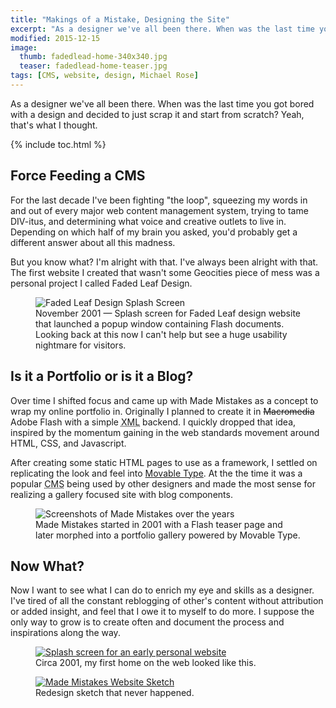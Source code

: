 ```yaml
---
title: "Makings of a Mistake, Designing the Site"
excerpt: "As a designer we've all been there. When was the last time you got bored with a design and decided to just burn it and start anew?"
modified: 2015-12-15
image: 
  thumb: fadedlead-home-340x340.jpg
  teaser: fadedlead-home-teaser.jpg
tags: [CMS, website, design, Michael Rose]
---
```


As a designer we've all been there. When was the last time you got bored with a design and decided to just scrap it and start from scratch? Yeah, that's what I thought.

{% include toc.html %}

## Force Feeding a CMS

For the last decade I've been fighting "the loop", squeezing my words in and out of every major web content management system, trying to tame DIV-itus, and determining what voice and creative outlets to live in. Depending on which half of my brain you asked, you'd probably get a different answer about all this madness.

But you know what? I'm alright with that. I've always been alright with that. The first website I created that wasn't some Geocities piece of mess was a personal project I called Faded Leaf Design.

<figure>
  <img src="{{ site.url }}/images/faded-leaf-design-2001.jpg" alt="Faded Leaf Design Splash Screen" />
  <figcaption>November 2001 &#8212; Splash screen for Faded Leaf design website that launched a popup window containing Flash documents. Looking back at this now I can't help but see a huge usability nightmare for visitors.</figcaption>
</figure>

## Is it a Portfolio or is it a Blog?

Over time I shifted focus and came up with Made Mistakes as a concept to wrap my online portfolio in. Originally I planned to create it in <del>Macromedia</del> Adobe Flash with a simple <abbr title="Extensible Markup Language">XML</abbr> backend. I quickly dropped that idea, inspired by the momentum gaining in the web standards movement around <abbr>HTML</abbr>, <abbr>CSS</abbr>, and Javascript.

After creating some static HTML pages to use as a framework, I settled on replicating the look and feel into [Movable Type](http://www.movabletype.org/). At the the time it was a popular <abbr title="Content Management System">CMS</abbr> being used by other designers and made the most sense for realizing a gallery focused site with blog components.

<figure>
  <img src="{{ site.url }}/images/made-mistakes-flash-xhtml.jpg" alt="Screenshots of Made Mistakes over the years" />
  <figcaption>Made Mistakes started in 2001 with a Flash teaser page and later morphed into a portfolio gallery powered by Movable Type.</figcaption>
</figure>

## Now What?

Now I want to see what I can do to enrich my eye and skills as a designer. I've tired of all the constant reblogging of other's content without attribution or added insight, and feel that I owe it to myself to do more. I suppose the only way to grow is to create often and document the process and inspirations along the way.

<figure>
  <a href="{{ site.url }}/images/bleedsapathy-splash-page.jpg"><img src="{{ site.url }}/images/bleedsapathy-splash-page.jpg" alt="Splash screen for an early personal website" /></a>
  <figcaption>Circa 2001, my first home on the web looked like this.</figcaption>
</figure>

<figure>
  <a href="{{ site.url }}/images/made-mistakes-sketch.jpg"><img src="{{ site.url }}/images/made-mistakes-sketch.jpg" alt="Made Mistakes Website Sketch" /></a>
  <figcaption>Redesign sketch that never happened.</figcaption>
</figure>
